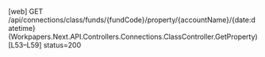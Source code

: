 [web] GET /api/connections/class/funds/{fundCode}/property/{accountName}/{date:datetime}  (Workpapers.Next.API.Controllers.Connections.ClassController.GetProperty)  [L53–L59] status=200

